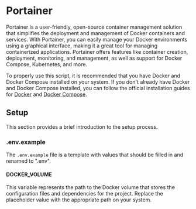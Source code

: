# Portainer

Portainer is a user-friendly, open-source container management solution that simplifies the deployment and management of Docker containers and services. With Portainer, you can easily manage your Docker environments using a graphical interface, making it a great tool for managing containerized applications. Portainer offers features like container creation, deployment, monitoring, and management, as well as support for Docker Compose, Kubernetes, and more.

To properly use this script, it is recommended that you have Docker and Docker Compose installed on your system. If you don't already have Docker and Docker Compose installed, you can follow the official installation guides for [Docker](https://docs.docker.com/engine/install/) and [Docker Compose](https://docs.docker.com/compose/install/).

## Setup

This section provides a brief introduction to the setup process.

### .env.example

The `.env.example` file is a template with values that should be filled in and renamed to ".env".

#### DOCKER_VOLUME

This variable represents the path to the Docker volume that stores the configuration files and dependencies for the project. Replace the placeholder value with the appropriate path on your system.
